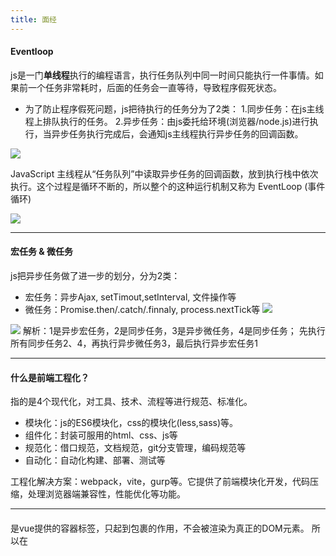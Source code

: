 ```yaml
---
title: 面经
---
```



#### Eventloop
js是一门**单线程**执行的编程语言，执行任务队列中同一时间只能执行一件事情。如果前一个任务非常耗时，后面的任务会一直等待，导致程序假死状态。

* 为了防止程序假死问题，js把待执行的任务分为了2类：
1.同步任务：在js主线程上排队执行的任务。
2.异步任务：由js委托给环境(浏览器/node.js)进行执行，当异步任务执行完成后，会通知js主线程执行异步任务的回调函数。

![](https://upload-images.jianshu.io/upload_images/20409039-a1305218bb17f29a.png?imageMogr2/auto-orient/strip%7CimageView2/2/w/1240)

JavaScript 主线程从“任务队列”中读取异步任务的回调函数，放到执行栈中依次执行。这个过程是循环不断的，所以整个的这种运行机制又称为 EventLoop (事件循环)

![](https://upload-images.jianshu.io/upload_images/20409039-7fc6fa6de775ab46.png?imageMogr2/auto-orient/strip%7CimageView2/2/w/1240)

---
#### 宏任务 & 微任务
js把异步任务做了进一步的划分，分为2类：
* 宏任务：异步Ajax, setTimout,setInterval, 文件操作等
* 微任务：Promise.then/.catch/.finnaly, process.nextTick等
![](https://upload-images.jianshu.io/upload_images/20409039-dfb22eddd286d902.png?imageMogr2/auto-orient/strip%7CimageView2/2/w/1240)


![](https://upload-images.jianshu.io/upload_images/20409039-bd3c6583e8eb5d67.png?imageMogr2/auto-orient/strip%7CimageView2/2/w/1240)
解析：1是异步宏任务，2是同步任务，3是异步微任务，4是同步任务；
先执行所有同步任务2、4，再执行异步微任务3，最后执行异步宏任务1

---
#### 什么是前端工程化？
指的是4个现代化，对工具、技术、流程等进行规范、标准化。
* 模块化：js的ES6模块化，css的模块化(less,sass)等。
* 组件化：封装可服用的html、css、js等
* 规范化：借口规范，文档规范，git分支管理，编码规范等
* 自动化：自动化构建、部署、测试等

工程化解决方案：webpack，vite，gurp等。它提供了前端模块化开发，代码压缩，处理浏览器端兼容性，性能优化等功能。

---
#### <tempate>
是vue提供的容器标签，只起到包裹的作用，不会被渲染为真正的DOM元素。
所以在<template>标签上进行当循环的时候，无法绑定key。

vue2中template节点仅支持单个根节点。
vue3中组件根节点支持了多个根结点。
---

#### 浅拷贝& 深拷贝
浅拷贝只是拷贝第一层, 而像引用类型数组、对象，就只是拷贝引用地址;

```
// 浅拷贝：也可用for循环
var copedObj = {name: 'tom', children:[1,2]};
var targetObj = {};

Object.assign(targetObj, copedObj)
```

```
// 深度拷贝
function deepClone(obj = {}) {
	if (typeof obj !== "object" || obj == null) return obj;

	let result;
	if (obj instanceof Array) {
		result = [];
	} else {
		result = {};
	}

	for (let key in obj) {
		// 对象自身属性中是否有某个属性；否则原型链上的属性也会被复制;
		if (obj.hasOwnProperty(key)) {
			result[key] = deepClone(obj[key]);
		}
	}
	return result;
}
```





